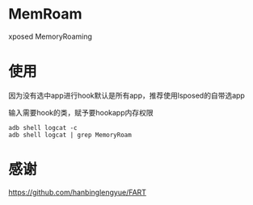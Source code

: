 # MemRoam
xposed MemoryRoaming

# 使用
因为没有选中app进行hook默认是所有app，推荐使用lsposed的自带选app

输入需要hook的类，赋予要hookapp内存权限
```
adb shell logcat -c
adb shell logcat | grep MemoryRoam
```

# 感谢
https://github.com/hanbinglengyue/FART
